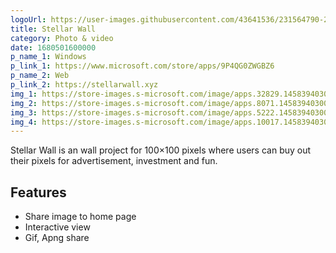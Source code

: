 ```yaml
---
logoUrl: https://user-images.githubusercontent.com/43641536/231564790-212620ad-8f10-408b-87e0-c767c57e1f09.png
title: Stellar Wall
category: Photo & video
date: 1680501600000
p_name_1: Windows
p_link_1: https://www.microsoft.com/store/apps/9P4QG0ZWGBZ6
p_name_2: Web
p_link_2: https://stellarwall.xyz
img_1: https://store-images.s-microsoft.com/image/apps.32829.14583940300289875.54c8ca33-9b8d-41a0-8d8e-1ce042922939.6d9e5f78-bcf9-4bad-8b32-8021635c7cf1?h=1080
img_2: https://store-images.s-microsoft.com/image/apps.8071.14583940300289875.54c8ca33-9b8d-41a0-8d8e-1ce042922939.553d5ed8-1981-4461-85f3-634369d3d515?h=1080
img_3: https://store-images.s-microsoft.com/image/apps.5222.14583940300289875.54c8ca33-9b8d-41a0-8d8e-1ce042922939.4cd54602-0af2-4ced-ad9b-d0976e248c72?h=1080
img_4: https://store-images.s-microsoft.com/image/apps.10017.14583940300289875.54c8ca33-9b8d-41a0-8d8e-1ce042922939.fed538ab-9620-4b16-bc56-abf2a8ff5b9f?h=1080
---
```


Stellar Wall is an wall project for 100×100 pixels where users can buy out their pixels for advertisement, investment and fun.

## Features

- Share image to home page
- Interactive view
- Gif, Apng share
